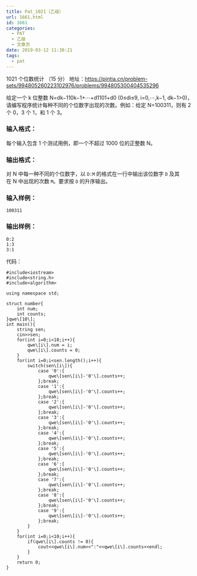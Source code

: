 ```yaml
---
title: Pat_1021（乙级）
url: 1661.html
id: 1661
categories:
  - PAT
  - 乙级
  - 文章页
date: 2019-03-12 11:30:21
tags:
  - pat
---
```


1021 个位数统计 （15 分） 地址：https://pintia.cn/problem-sets/994805260223102976/problems/994805300404535296

给定一个 k 位整数 N=d​k−1​​10​k−1​​+⋯+d​1​​10​1​​+d​0​​ (0≤d​i​​≤9, i=0,⋯,k−1, d​k−1​​>0)，请编写程序统计每种不同的个位数字出现的次数。例如：给定 N=100311，则有 2 个 0，3 个 1，和 1 个 3。

### 输入格式：

每个输入包含 1 个测试用例，即一个不超过 1000 位的正整数 N。

### 输出格式：

对 N 中每一种不同的个位数字，以 `D:M` 的格式在一行中输出该位数字 `D` 及其在 N 中出现的次数 `M`。要求按 `D` 的升序输出。

### 输入样例：

    100311
    

### 输出样例：

    0:2
    1:3
    3:1

代码：
```
#include<iostream>
#include<string.h>
#include<algorithm>

using namespace std;

struct number{
    int num;
    int counts;
}qwe\[10\];
int main(){
    string sen;
    cin>>sen;
    for(int i=0;i<10;i++){
        qwe\[i\].num = i;
        qwe\[i\].counts = 0;
    }
    for(int i=0;i<sen.length();i++){
        switch(sen\[i\]){
            case '0':{
                qwe\[sen\[i\]-'0'\].counts++;
            };break;
            case '1':{
                qwe\[sen\[i\]-'0'\].counts++;
            };break;
            case '2':{
                qwe\[sen\[i\]-'0'\].counts++;
            };break;
            case '3':{
                qwe\[sen\[i\]-'0'\].counts++;
            };break;
            case '4':{
                qwe\[sen\[i\]-'0'\].counts++;
            };break;
            case '5':{
                qwe\[sen\[i\]-'0'\].counts++;
            };break;
            case '6':{
                qwe\[sen\[i\]-'0'\].counts++;
            };break;
            case '7':{
                qwe\[sen\[i\]-'0'\].counts++;
            };break;
            case '8':{
                qwe\[sen\[i\]-'0'\].counts++;
            };break;
            case '9':{
                qwe\[sen\[i\]-'0'\].counts++;
            };break;
        }
    }
    for(int i=0;i<10;i++){
        if(qwe\[i\].counts != 0){
            cout<<qwe\[i\].num<<":"<<qwe\[i\].counts<<endl;
        }
    }
    return 0;
}
```